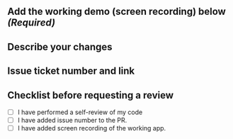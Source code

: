 ## **Add the working demo (screen recording) below _(Required)_**

## Describe your changes

## Issue ticket number and link

## Checklist before requesting a review
- [ ] I have performed a self-review of my code
- [ ] I have added issue number to the PR.
- [ ] I have added screen recording of the working app.
